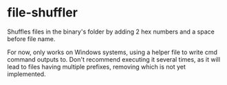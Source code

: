 # file-shuffler
Shuffles files in the binary's folder by adding 2 hex numbers and a space before file name.


For now, only works on Windows systems, using a helper file to write cmd command outputs to.
Don't recommend executing it several times, as it will lead to files having multiple prefixes, removing which is not yet implemented.
